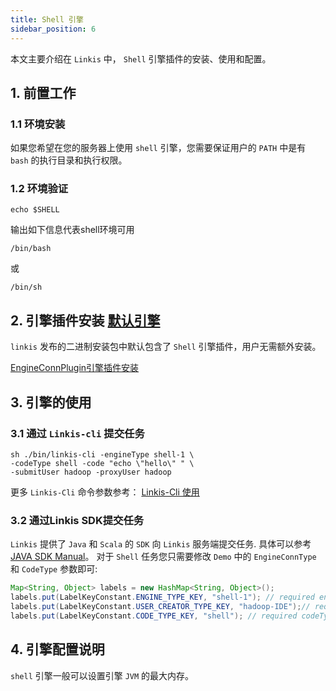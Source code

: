 ```yaml
---
title: Shell 引擎
sidebar_position: 6
---
```


本文主要介绍在 `Linkis` 中， `Shell` 引擎插件的安装、使用和配置。

## 1. 前置工作

### 1.1 环境安装
如果您希望在您的服务器上使用 `shell` 引擎，您需要保证用户的 `PATH` 中是有 `bash` 的执行目录和执行权限。

### 1.2 环境验证
```
echo $SHELL
```
输出如下信息代表shell环境可用
```
/bin/bash
```
或
```
/bin/sh
```

## 2. 引擎插件安装 [默认引擎](./overview.md)

`linkis` 发布的二进制安装包中默认包含了 `Shell` 引擎插件，用户无需额外安装。

[EngineConnPlugin引擎插件安装](../deployment/install-engineconn.md)

## 3. 引擎的使用

### 3.1 通过 `Linkis-cli` 提交任务

```shell
sh ./bin/linkis-cli -engineType shell-1 \
-codeType shell -code "echo \"hello\" " \
-submitUser hadoop -proxyUser hadoop
```
更多 `Linkis-Cli` 命令参数参考： [Linkis-Cli 使用](../user-guide/linkiscli-manual.md)

### 3.2 通过Linkis SDK提交任务

`Linkis` 提供了 `Java` 和 `Scala` 的 `SDK` 向 `Linkis` 服务端提交任务. 具体可以参考 [JAVA SDK Manual](../user-guide/sdk-manual.md)。 对于 `Shell` 任务您只需要修改 `Demo` 中的 `EngineConnType` 和 `CodeType` 参数即可:

```java
Map<String, Object> labels = new HashMap<String, Object>();
labels.put(LabelKeyConstant.ENGINE_TYPE_KEY, "shell-1"); // required engineType Label
labels.put(LabelKeyConstant.USER_CREATOR_TYPE_KEY, "hadoop-IDE");// required execute user and creator
labels.put(LabelKeyConstant.CODE_TYPE_KEY, "shell"); // required codeType
```
## 4. 引擎配置说明

`shell` 引擎一般可以设置引擎 `JVM` 的最大内存。
